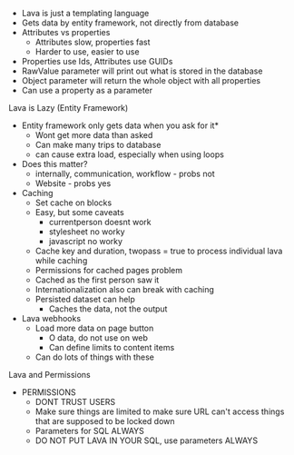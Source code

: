 - Lava is just a templating language
- Gets data by entity framework, not directly from database
- Attributes vs properties
	- Attributes slow, properties fast
	- Harder to use, easier to use
- Properties use Ids, Attributes use GUIDs
- RawValue parameter will print out what is stored in the database
- Object parameter will return the whole object with all properties
- Can use a property as a parameter

Lava is Lazy (Entity Framework)
- Entity framework only gets data when you ask for it*
	- Wont get more data than asked
	- Can make many trips to database
	- can cause extra load, especially when using loops
- Does this matter?
	- internally, communication, workflow - probs not
	- Website - probs yes
- Caching
	- Set cache on blocks
	- Easy, but some caveats
		- currentperson doesnt work
		- stylesheet no worky
		- javascript no worky
	- Cache key and duration, twopass = true to process individual lava while caching
	- Permissions for cached pages problem
	- Cached as the first person saw it
	- Internationalization also can break with caching
	- Persisted dataset can help
		- Caches the data, not the output
- Lava webhooks
	- Load more data on page button
		- O data, do not use on web
		- Can define limits to content items
	- Can do lots of things with these

Lava and Permissions
- PERMISSIONS
	- DONT TRUST USERS
	- Make sure things are limited to make sure URL can't access things that are supposed to be locked down
	- Parameters for SQL ALWAYS
	- DO NOT PUT LAVA IN YOUR SQL, use parameters ALWAYS